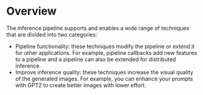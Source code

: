 <!--Copyright 2025 The HuggingFace Team. All rights reserved.

Licensed under the Apache License, Version 2.0 (the "License"); you may not use this file except in compliance with
the License. You may obtain a copy of the License at

http://www.apache.org/licenses/LICENSE-2.0

Unless required by applicable law or agreed to in writing, software distributed under the License is distributed on
an "AS IS" BASIS, WITHOUT WARRANTIES OR CONDITIONS OF ANY KIND, either express or implied. See the License for the
specific language governing permissions and limitations under the License.
-->

# Overview

The inference pipeline supports and enables a wide range of techniques that are divided into two categories:

* Pipeline functionality: these techniques modify the pipeline or extend it for other applications. For example, pipeline callbacks add new features to a pipeline and a pipeline can also be extended for distributed inference.
* Improve inference quality: these techniques increase the visual quality of the generated images. For example, you can enhance your prompts with GPT2 to create better images with lower effort.
